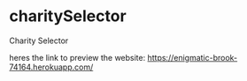 # charitySelector
Charity Selector

heres the link to preview the website: https://enigmatic-brook-74164.herokuapp.com/
